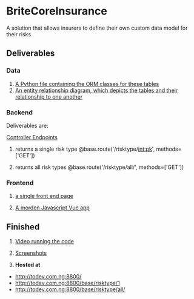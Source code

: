 # BriteCoreInsurance
A solution that allows insurers to define their own custom data model for their risks

## Deliverables

### Data
1. [A Python file containing the ORM classes for these tables](app/base/models.py)
2. [An entity relationship diagram, which depicts the tables and their relationship to one another](./EERD.png)

### Backend

Deliverables are:

[Controller Endpoints](app/base/controllers.py)

1. returns a single risk type
@base.route('/risktype/<int:pk>', methods=['GET'])

2. returns all risk types
@base.route('/risktype/all/', methods=['GET'])


### Frontend

1. [a single front end page](app/templates/base/index.html)

2. [A morden Javascript Vue app](app/base/static/app.vue.js)


## Finished
1. [Video running the code](./Video)
2. [Screenshots](./Screenshots)

2. **Hosted at** 
- http://todev.com.ng:8800/
- http://todev.com.ng:8800/base/risktype/1
- http://todev.com.ng:8800/base/risktype/all/
